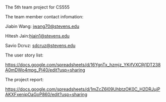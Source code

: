 The 5th team project for CS555



The team member contact infomation:

Jiabin Wang: jwang70@stevens.edu

Hitesh Jain:hjain1@stevens.edu

Savio Dcruz: sdcruz@stevens.edu



The user story list:  

https://docs.google.com/spreadsheets/d/16YgnTx_hzmjz_YKjfVXCRj1DT238A0mDWo4mpg_PI40/edit?usp=sharing

The project report: 

https://docs.google.com/spreadsheets/d/1mZcZ6l09UhbtzOK0C_H2DRJujPAKXFxenipOaGoP860/edit?usp=sharing
